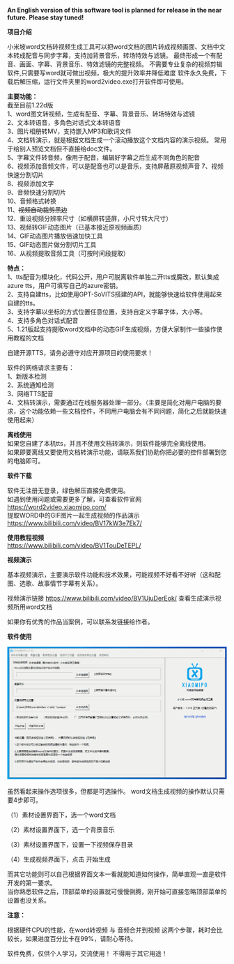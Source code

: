 **An English version of this software tool is planned for release in the near future. Please stay tuned!**

**项目介绍**

小米坡word文档转视频生成工具可以把word文档的图片转成视频画面、文档中文本转成配音与同步字幕，支持加背景音乐，转场特效与滤镜。
最终形成一个有配音、画面、字幕、背景音乐、特效滤镜的完整视频。
不需要专业复杂的视频剪辑软件,只需要写word就可做出视频，极大的提升效率并降低难度
软件永久免费，下载后解压缩，运行文件夹里的word2video.exe打开软件即可使用。

**主要功能：**  
截至目前1.22d版  
1、word图文转视频，生成有配音、字幕、背景音乐、转场特效与滤镜  
2、文本转语音，多角色对话式文本转语音  
3、图片相册转MV，支持嵌入MP3和歌词文件  
4、文档转演示，就是根据文档生成一个滚动播放这个文档内容的演示视频。 常用于给别人预览文档但不直接给doc文件。  
5、字幕文件转音频，像用于配音，编辑好字幕之后生成不同角色的配音  
6、视频添加音频文件，可以是配音也可以是音乐，支持屏蔽原视频声音 
7、视频快速分割切片  
8、视频添加文字  
9、音频快速分割切片  
10、音频格式转换  
11、~~视频自动裁剪黑边~~  
12、重设视频分辨率尺寸（如横屏转竖屏，小尺寸转大尺寸）  
13、视频转GIF动态图片（已基本接近原视频画质）  
14、GIF动态图片播放倍速加快工具  
15、GIF动态图片做分割切片工具  
16、从视频提取音频工具（可按时间段提取）  

**特点：**  
1、tts配音为模块化，代码公开，用户可脱离软件单独二开tts或魔改，默认集成azure tts，用户可填写自己的azure密钥。  
2、支持自建tts，比如使用GPT-SoVITS搭建的API，就能够快速给软件使用起来自建的tts。  
3、支持字幕以坐标的方式位置任意位置，支持自定义字幕字体，大小等。  
4、支持多角色对话式配音  
5、1.21版起支持提取word文档中的动态GIF生成视频，方便大家制作一些操作使用教程的文档  

自建开源TTS，请务必遵守对应开源项目的使用要求！  

软件的网络请求主要有：  
1、新版本检测  
2、系统通知检测  
3、网络TTS配音  
4、文档转演示，需要通过在线服务器处理一部分。（主要是简化对用户电脑的要求，这个功能依赖一些文档控件，不同用户电脑会有不同问题，简化之后就能快速使用起来）  

**离线使用**  
如果您自建了本机tts，并且不使用文档转演示，则软件能够完全离线使用。  
如果即要离线又要使用文档转演示功能，请联系我们协助你把必要的控件部署到您的电脑即可。  


**软件下载**  

软件无注册无登录，绿色解压直接免费使用。  
如遇到使用问题或需要更多了解，可查看软件官网  
https://word2video.xiaomipo.com/  
提取WORD中的GIF图片一起生成视频的作品演示  
https://www.bilibili.com/video/BV17kW3e7Ek7/  


**使用教程视频**  
https://www.bilibili.com/video/BV1TouDeTEPL/  

**视频演示**  

基本视频演示，主要演示软件功能和技术效果，可能视频不好看不好听（这和配图、选歌、故事情节字幕有关系）。  

视频演示链接 https://www.bilibili.com/video/BV1UjuDerEok/ 查看生成演示视频所用word文档  

如果你有优秀的作品当案例，可以联系发链接给作者。  

**软件使用**  

![image](https://github.com/feng8088/word2video/blob/main/1.22-2.gif)  

虽然看起来操作选项很多，但都是可选操作。 word文档生成视频的操作默认只需要4步即可。  

（1）素材设置界面下，选一个word文档  

（2）素材设置界面下，选一个背景音乐  

（3）素材设置界面下，设置一下视频保存目录  

（4）生成视频界面下，点击 开始生成  

而其它功能则可以自己根据界面文本一看就能知道如何操作，简单直观一直是软件开发的第一要求。  
当你熟悉软件之后，顶部菜单的设置就可慢慢倒腾，刚开始可直接忽略顶部菜单的设置也没关系。  

**注意：**  

根据硬件CPU的性能，在word转视频 与 音频合并到视频 这两个步骤，耗时会比较长，如果进度百分比卡在99%，请耐心等待。

软件免费，仅供个人学习，交流使用！ 不得用于其它用途！


